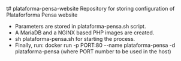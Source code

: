 t# plataforma-pensa-website
Repository for storing configuration of Plataforforma Pensa website


* Parameters are stored in plataforma-pensa.sh script.
* A MariaDB and a NGINX based PHP images are created.
* sh plataforma-pensa.sh for starting the process.
* Finally, run: docker run -p PORT:80 --name plataforma-pensa -d plataforma-pensa (where PORT number to be used in the host)
